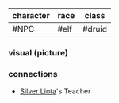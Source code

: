 | character | race | class  |
| --------- | ---- | ------ |
| #NPC      | #elf | #druid |

### visual (picture)
### connections
- [Silver Liota](Matter%20Campaign📁/Players👤/Silver%20Liota.md)'s Teacher